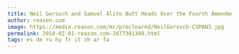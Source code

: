 ```yaml
---
title: Neil Gorsuch and Samuel Alito Butt Heads Over the Fourth Amendment, Again
author: reason.com
image: https://media.reason.com/mc/precleared/NeilGorsuch-CSPAN3.jpg
permalink: 2018-02-01-reason.com-2077301308.html
tags: es de ru hy fr it zh ar fa
---
```


